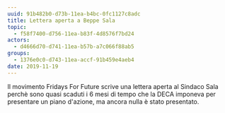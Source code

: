```yaml
---
uuid: 91b482b0-d73b-11ea-b4bc-0fc1127c8adc
title: Lettera aperta a Beppe Sala
topic:
  - f58f7400-d756-11ea-b83f-4d8576f7bd24
actors:
  - d4666d70-d741-11ea-b57b-a7c066f88ab5
groups:
  - 1376e0c0-d743-11ea-accf-91b459e4aeb4
date: 2019-11-19
---
```


Il movimento Fridays For Future scrive una lettera aperta al Sindaco Sala perchè sono quasi scaduti i 6 mesi di tempo che la DECA imponeva per presentare un piano d'azione, ma ancora nulla è stato presentato.
